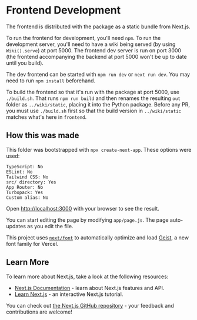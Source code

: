 # Frontend Development

The frontend is distributed with the package as a static bundle from Next.js. 

To run the frontend for development, you'll need `npm`. To run the development server, you'll need to have a wiki being served (by using `Wiki().serve`) at port 5000. The frontend dev server is run on port 3000 (the frontend accompanying the backend at port 5000 won't be up to date until you build).

The dev frontend can be started with `npm run dev` or `next run dev`. You may need to run `npm install` beforehand.

To build the frontend so that it's run with the package at port 5000, use `./build.sh`. That runs `npm run build` and then renames the resulting `out` folder as `../wiki/static`, placing it into the Python package. Before any PR, you must use `./build.sh` first so that the build version in `../wiki/static` matches what's here in `frontend`.

## How this was made

This folder was bootstrapped with `npx create-next-app`. These options were used:

```
TypeScript: No
ESLint: No
Tailwind CSS: No
src/ directory: Yes
App Router: No
Turbopack: Yes
Custom alias: No
```

Open [http://localhost:3000](http://localhost:3000) with your browser to see the result.

You can start editing the page by modifying `app/page.js`. The page auto-updates as you edit the file.

This project uses [`next/font`](https://nextjs.org/docs/app/building-your-application/optimizing/fonts) to automatically optimize and load [Geist](https://vercel.com/font), a new font family for Vercel.

## Learn More

To learn more about Next.js, take a look at the following resources:

- [Next.js Documentation](https://nextjs.org/docs) - learn about Next.js features and API.
- [Learn Next.js](https://nextjs.org/learn) - an interactive Next.js tutorial.

You can check out [the Next.js GitHub repository](https://github.com/vercel/next.js) - your feedback and contributions are welcome!

